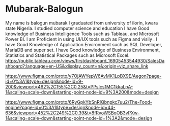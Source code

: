 # Mubarak-Balogun
My name is balogun mubarak
I graduated from university of ilorin, kwara state Nigeria.
I studied computer science and education
I have Good knowledge of Business Intelligence Tools such as Tableau, and Microsoft Power BI.
I am Proficient in using UI/UX tools such as Figma and visily .
I have Good Knowledge of Application Environment such as  SQL Developer, MariaDB and super set.
I have Good knowledge of Business Environment, Statistics and Statistical Packages such as Microsoft Excel.
https://public.tableau.com/views/firstdashboard_16905453544930/SalesDashboard?:language=en-US&:display_count=n&:origin=viz_share_link


https://www.figma.com/proto/y7OjAWYepW6AvMK1LpBX9E/Aegon?page-id=0%3A1&type=design&node-id=9-200&viewport=462%2C155%2C0.25&t=PPsIcs1MC1kkaLpA-1&scaling=scale-down&starting-point-node-id=9%3A200&mode=design


https://www.figma.com/proto/6RyGpkYbSnRIQbnpkc7uu2/The-Food-engine?page-id=0%3A1&type=design&node-id=44-636&viewport=452%2C249%2C0.39&t=8fRvoWSBoOB3vPXw-1&scaling=scale-down&starting-point-node-id=1%3A2&mode=design
